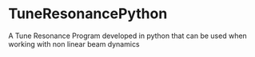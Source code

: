 TuneResonancePython
===================

A Tune Resonance Program developed in python that can be used when working with non linear beam dynamics
